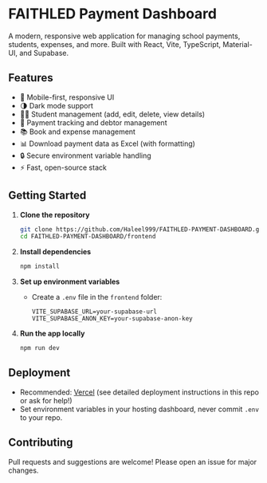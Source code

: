 # FAITHLED Payment Dashboard

A modern, responsive web application for managing school payments, students, expenses, and more. Built with React, Vite, TypeScript, Material-UI, and Supabase.

## Features

- 📱 Mobile-first, responsive UI
- 🌗 Dark mode support
- 🧑‍🎓 Student management (add, edit, delete, view details)
- 💸 Payment tracking and debtor management
- 📚 Book and expense management
- 📊 Download payment data as Excel (with formatting)
- 🔒 Secure environment variable handling
- ⚡ Fast, open-source stack

## Getting Started

1. **Clone the repository**
	```bash
	git clone https://github.com/Haleel999/FAITHLED-PAYMENT-DASHBOARD.git
	cd FAITHLED-PAYMENT-DASHBOARD/frontend
	```

2. **Install dependencies**
	```bash
	npm install
	```

3. **Set up environment variables**
	- Create a `.env` file in the `frontend` folder:
	  ```
	  VITE_SUPABASE_URL=your-supabase-url
	  VITE_SUPABASE_ANON_KEY=your-supabase-anon-key
	  ```

4. **Run the app locally**
	```bash
	npm run dev
	```

## Deployment

- Recommended: [Vercel](https://vercel.com) (see detailed deployment instructions in this repo or ask for help!)
- Set environment variables in your hosting dashboard, never commit `.env` to your repo.

## Contributing

Pull requests and suggestions are welcome! Please open an issue for major changes.
